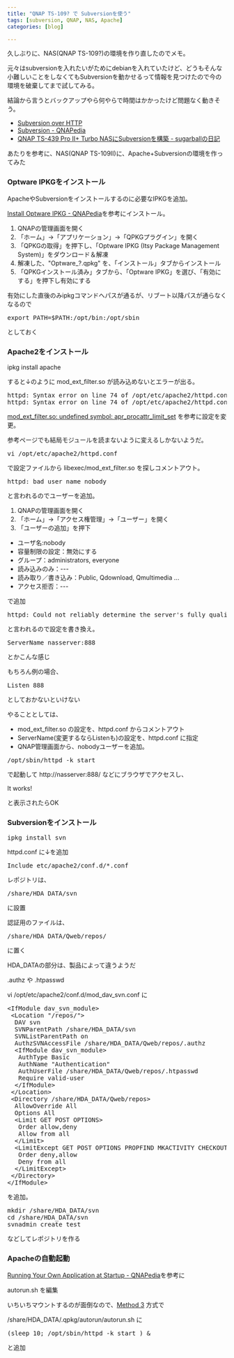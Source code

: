 ```yaml
---
title: "QNAP TS-109? で Subversionを使う"
tags: [subversion, QNAP, NAS, Apache]
categories: [blog]

---
```


久しぶりに、NAS(QNAP TS-109?)の環境を作り直したのでメモ。

元々はsubversionを入れたいがためにdebianを入れていたけど、どうもそんな小難しいことをしなくてもSubversionを動かせるって情報を見つけたので今の環境を破棄してまで試してみる。

結論から言うとバックアップやら何やらで時間はかかったけど問題なく動きそう。

  * [Subversion over HTTP][1]
  * [Subversion - QNAPedia][2]
  * [QNAP TS-439 Pro II+ Turbo NASにSubversionを構築 - sugarballの日記][3]

あたりを参考に、NAS(QNAP TS-109II)に、Apache+Subversionの環境を作ってみた

### Optware IPKGをインストール

ApacheやSubversionをインストールするのに必要なIPKGを追加。

[Install Optware IPKG - QNAPedia][4]を参考にインストール。

  1. QNAPの管理画面を開く
  2. 「ホーム」→「アプリケーション」→「QPKGプラグイン」を開く
  3. 「QPKGの取得」を押下し、「Optware IPKG (Itsy Package Management System)」をダウンロード＆解凍
  4. 解凍した、"Optware_?.qpkg" を、「インストール」タブからインストール
  5. 「QPKGインストール済み」タブから、「Optware IPKG」を選び、「有効にする」を押下し有効にする

有効にした直後のみipkgコマンドへパスが通るが、リブート以降パスが通らなくなるので

<pre>export PATH=$PATH:/opt/bin:/opt/sbin</pre>

としておく

### Apache2をインストール

ipkg install apache

すると↓のように mod\_ext\_filter.so が読み込めないとエラーが出る。

<pre>httpd: Syntax error on line 74 of /opt/etc/apache2/httpd.conf: Cannot load /opt/libexec/mod_ext_filter.so into server: /opt/libexec/mod_ext_filter.so: undefined symbol: apr_procattr_limit_set<br />httpd: Syntax error on line 74 of /opt/etc/apache2/httpd.conf: Cannot load /opt/libexec/mod_ext_filter.so into server: /opt/libexec/mod_ext_filter.so: undefined symbol: apr_procattr_limit_set</pre>

[mod\_ext\_filter.so: undefined symbol: apr\_procattr\_limit_set][5] を参考に設定を変更。

参考ページでも結局モジュールを読まないように変えるしかないようだ。

<pre>vi /opt/etc/apache2/httpd.conf</pre>

で設定ファイルから libexec/mod\_ext\_filter.so を探しコメントアウト。

<pre>httpd: bad user name nobody</pre>

と言われるのでユーザーを追加。

  1. QNAPの管理画面を開く
  2. 「ホーム」→「アクセス権管理」→「ユーザー」を開く
  3. 「ユーザーの追加」を押下

  * ユーザ名:nobody
  * 容量制限の設定：無効にする
  * グループ：administrators, everyone
  * 読み込みのみ：\---
  * 読み取り／書き込み：Public, Qdownload, Qmultimedia ...
  * アクセス拒否：\---

で追加

<pre>httpd: Could not reliably determine the server's fully qualified domain name, using ? for ServerName</pre>

と言われるので設定を書き換え。

<pre>ServerName nasserver:888</pre>

とかこんな感じ

もちろん例の場合、

<pre>Listen 888</pre>

としておかないといけない

やることとしては、

  * mod\_ext\_filter.so の設定を、httpd.conf からコメントアウト
  * ServerName(変更するならListenも)の設定を、httpd.conf に指定
  * QNAP管理画面から、nobodyユーザーを追加。

<pre>/opt/sbin/httpd -k start</pre>

で起動して http://nasserver:888/ などにブラウザでアクセスし、

It works!

と表示されたらOK

### Subversionをインストール

<pre>ipkg install svn</pre>

httpd.conf に↓を追加

<pre>Include etc/apache2/conf.d/*.conf</pre>

レポジトリは、

<pre>/share/HDA_DATA/svn</pre> に設置

認証用のファイルは、

<pre>/share/HDA_DATA/Qweb/repos/</pre> に置く

HDA_DATAの部分は、製品によって違うようだ

.authz や .htpasswd 

vi /opt/etc/apache2/conf.d/mod\_dav\_svn.conf に

<pre>&lt;IfModule dav_svn_module&gt;<br /> &lt;Location "/repos/"&gt;<br />  DAV svn<br />  SVNParentPath /share/HDA_DATA/svn<br />  SVNListParentPath on<br />  AuthzSVNAccessFile /share/HDA_DATA/Qweb/repos/.authz<br />  &lt;IfModule dav_svn_module&gt;<br />   AuthType Basic<br />   AuthName "Authentication"<br />   AuthUserFile /share/HDA_DATA/Qweb/repos/.htpasswd<br />   Require valid-user<br />  &lt;/IfModule&gt;<br /> &lt;/Location&gt;<br /> &lt;Directory /share/HDA_DATA/Qweb/repos&gt;<br />  AllowOverride All<br />  Options All<br />  &lt;Limit GET POST OPTIONS&gt;<br />   Order allow,deny<br />   Allow from all<br />  &lt;/Limit&gt;<br />  &lt;LimitExcept GET POST OPTIONS PROPFIND MKACTIVITY CHECKOUT MKACTIVITY DELETE PROPPATCH MKCOL MERGE REPORT PUT COPY&gt;<br />   Order deny,allow<br />   Deny from all<br />  &lt;/LimitExcept&gt;<br /> &lt;/Directory&gt;<br />&lt;/IfModule&gt;</pre>

を追加。

<pre>mkdir /share/HDA_DATA/svn<br />cd /share/HDA_DATA/svn<br />svnadmin create test</pre>

などしてレポジトリを作る

### Apacheの自動起動

[Running Your Own Application at Startup - QNAPedia][6]を参考に

autorun.sh を編集

いちいちマウントするのが面倒なので、[Method 3][7] 方式で

/share/HDA_DATA/.qpkg/autorun/autorun.sh に

<pre>(sleep 10; /opt/sbin/httpd -k start ) &</pre>

と追加

 [1]: http://forum.qnap.com/viewtopic.php?f=32&t=1779
 [2]: http://wiki.qnap.com/wiki/Subversion
 [3]: http://d.hatena.ne.jp/sugarball/20111029/1319896597
 [4]: http://wiki.qnap.com/wiki/Install_Optware_IPKG
 [5]: http://forum.synology.com/enu/viewtopic.php?f=34&t=40959
 [6]: http://wiki.qnap.com/wiki/Autorun.sh
 [7]: http://wiki.qnap.com/wiki/Autorun.sh#Method_3
